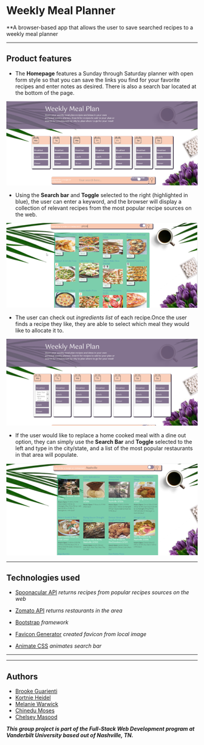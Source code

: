 
# Weekly Meal Planner

\*\*A browser-based app that allows the user to save searched recipes to a weekly meal planner

---

## Product features

- The **Homepage** features a Sunday through Saturday planner with open form style so that you can save the links you find for your favorite recipes and enter notes as desired. There is also a search bar located at the bottom of the page.

![Homepage](assets/Screenshots/hp1.png)

- Using the **Search bar** and **Toggle** selected to the right (highlighted in blue), the user can enter a keyword, and the browser will display a collection of relevant recipes from the most popular recipe sources on the web.

![Search specific recipes](assets/Screenshots/food.png)

- The user can check out _ingredients list_ of each recipe.Once the  user finds a recipe they like, they are able to select which meal they would like to allocate it to.

![Add to weekly planner](assets/Screenshots/planner.png)

- If the user would like to replace a home cooked meal with a dine out option, they can simply use the **Search Bar** and **Toggle** selected to the left and type in the city/state, and a list of the most popular restaurants in that area will populate.

![Find a restaurant](assets/Screenshots/rest.png)



---

## Technologies used

- [Spoonacular API](https://api.spoonacular.com/recipes/) _returns recipes from popular recipes sources on the web_

- [Zomato API](https://developers.zomato.com/api) _returns restaurants in the area_
- [Bootstrap](https://getbootstrap.com/) _framework_
- [Favicon Generator](https://www.favicon-generator.org/) _created favicon from local image_

- [Animate CSS](https://daneden.github.io/animate.css/) _animates search bar_

---

---

## Authors

- [Brooke Guarienti](https://github.com/brookeguarienti/)
- [Kortnie Heidel](https://github.com/KEHeidel/)
- [Melanie Warwick](https://github.com/melanoke4/)
- [Chinedu Moses](https://github.com/chinedu2moses/)
- [Chelsey Masood](https://github.com/devgirl221/)

***This group project is part of the Full-Stack Web Development program at Vanderbilt University based out of Nashville, TN.***
